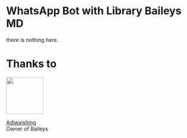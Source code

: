 # WhatsApp Bot with Library Baileys MD


there is nothing here.

# Thanks to
<a href="https://github.com/adiwajshing"><img src="https://github.com/adiwajshing.png?size=100" width="100" height="100"></a> 

[Adiwajshing](https://github.com/adiwajshing)  
Owner of Baileys 

